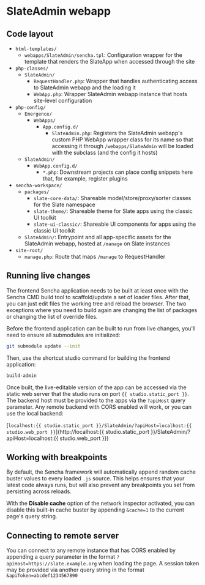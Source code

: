 # SlateAdmin webapp

## Code layout

- `html-templates/`
    - `webapps/SlateAdmin/sencha.tpl`: Configuration wrapper for the template that renders the SlateApp when accessed through the site
- `php-classes/`
    - `SlateAdmin/`
        - `RequestHandler.php`: Wrapper that handles authenticating access to SlateAdmin webapp and the loading it
        - `WebApp.php`: Wrapper SlateAdmin webapp instance that hosts site-level configuration
- `php-config/`
    - `Emergence/`
        - `WebApps/`
            - `App.config.d/`
                - `SlateAdmin.php`: Registers the SlateAdmin webapp's custom PHP WebApp wrapper class for its name so that accessing it through `/webapps/SlateAdmin` will be loaded with the subclass (and the config it hosts)
    - `SlateAdmin/`
        - `WebApp.config.d/`
            - `*.php`: Downstream projects can place config snippets here that, for example, register plugins
- `sencha-workspace/`
    - `packages/`
        - `slate-core-data/`: Shareable model/store/proxy/sorter classes for the Slate namespace
        - `slate-theme/`: Shareable theme for Slate apps using the classic UI toolkit
        - `slate-ui-classic/`: Shareable UI components for apps using the classic UI toolkit
    - `SlateAdmin/`: Entrypoint and all app-specific assets for the SlateAdmin webapp, hosted at `/manage` on Slate instances
- `site-root/`
    - `manage.php`: Route that maps `/manage` to RequestHandler

## Running live changes

The frontend Sencha application needs to be built at least once with the Sencha CMD build tool to scaffold/update a set of loader files. After that, you can just edit files the working tree and reload the browser. The two exceptions where you need to build again are changing the list of packages or changing the list of override files.

Before the frontend application can be built to run from live changes, you'll need to ensure all submodules are initialized:

```bash
git submodule update --init
```

Then, use the shortcut studio command for building the frontend application:

```bash
build-admin
```

Once built, the live-editable version of the app can be accessed via the static web server that the studio runs on port `{{ studio.static_port }}`. The backend host must be provided to the apps via the `?apiHost` query parameter. Any remote backend with CORS enabled will work, or you can use the local backend:

[`localhost:{{ studio.static_port }}/SlateAdmin/?apiHost=localhost:{{ studio.web_port }}`](http://localhost:{{ studio.static_port }}/SlateAdmin/?apiHost=localhost:{{ studio.web_port }})

## Working with breakpoints

By default, the Sencha framework will automatically append random cache buster values to every loaded `.js` source. This helps ensures that your latest code always runs, but will also prevent any breakpoints you set from persisting across reloads.

With the **Disable cache** option of the network inspector activated, you can disable this built-in cache buster by appending `&cache=1` to the current page's query string.

## Connecting to remote server

You can connect to any remote instance that has CORS enabled by appending a query parameter in the format `?apiHost=https://slate.example.org` when loading the page. A session token may be provided via another query string in the format `&apiToken=abcdef1234567890`

